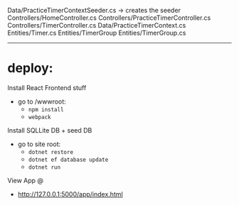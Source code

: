  Data/PracticeTimerContextSeeder.cs -> creates the seeder
 Controllers/HomeController.cs
 Controllers/PracticeTimerController.cs
 Controllers/TimerController.cs
 Data/PracticeTimerContext.cs
 Entities/Timer.cs
 Entities/TimerGroup
 Entities/TimerGroup.cs


-------------
# deploy:

Install React Frontend stuff
* go to /wwwroot:
  * `npm install`
  * `webpack`

Install SQLLite DB + seed DB
* go to site root:
  * `dotnet restore`
  * `dotnet ef database update`
  * `dotnet run`

View App @
* http://127.0.0.1:5000/app/index.html


